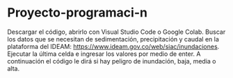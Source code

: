 # Proyecto-programaci-n
Descargar el código, abrirlo con Visual Studio Code o Google Colab.
Buscar los datos que se necesitan de sedimentación, precipitación y caudal en la plataforma del IDEAM: https://www.ideam.gov.co/web/siac/inundaciones.
Ejecutar la última celda e ingresar los valores por medio de enter.
A continuación el código le dirá si hay peligro de inundación, baja, media o alta.
